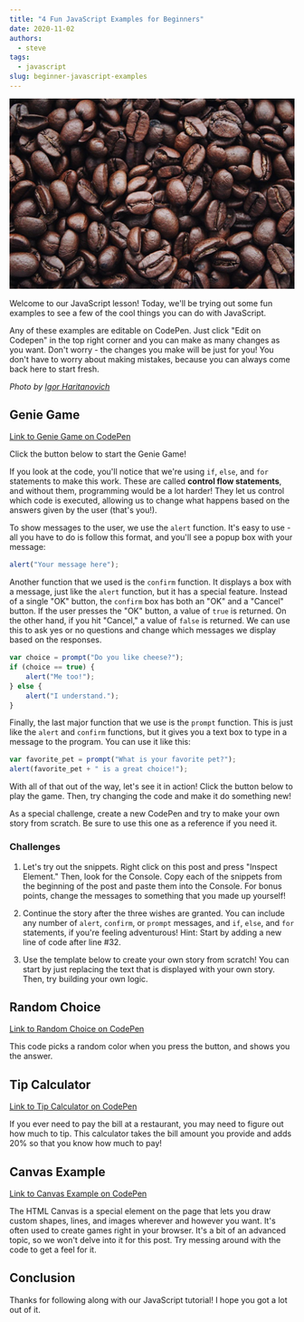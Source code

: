 ```yaml
---
title: "4 Fun JavaScript Examples for Beginners"
date: 2020-11-02
authors:
  - steve
tags:
  - javascript
slug: beginner-javascript-examples
---
```


![Coffee beans](coffee.jpg)

Welcome to our JavaScript lesson! Today, we'll be trying out some fun examples to see a few of the cool things you can do with JavaScript.

Any of these examples are editable on CodePen. Just click "Edit on Codepen" in the top right corner and you can make as many changes as you want. Don't worry - the changes you make will be just for you! You don't have to worry about making mistakes, because you can always come back here to start fresh.

*Photo by [Igor Haritanovich](https://www.pexels.com/photo/coffee-beans-1695052/)*

<!--truncate-->

## Genie Game

[Link to Genie Game on CodePen](https://codepen.io/stephengrice/pen/KKMewxN)

Click the button below to start the Genie Game!

If you look at the code, you'll notice that we're using `if`, `else`, and `for` statements to make this work. These are called **control flow statements**, and without them, programming would be a lot harder! They let us control which code is executed, allowing us to change what happens based on the answers given by the user (that's you!).

To show messages to the user, we use the `alert` function. It's easy to use - all you have to do is follow this format, and you'll see a popup box with your message: 

```js
alert("Your message here");
```

Another function that we used is the `confirm` function. It displays a box with a message, just like the `alert` function, but it has a special feature. Instead of a single "OK" button, the `confirm` box has both an "OK" and a "Cancel" button. If the user presses the "OK" button, a value of `true` is returned. On the other hand, if you hit "Cancel," a value of `false` is returned. We can use this to ask yes or no questions and change which messages we display based on the responses.

```js
var choice = prompt("Do you like cheese?");
if (choice == true) {
    alert("Me too!");
} else {
    alert("I understand.");
}
```

Finally, the last major function that we use is the `prompt` function. This is just like the `alert` and `confirm` functions, but it gives you a text box to type in a message to the program. You can use it like this:

```js
var favorite_pet = prompt("What is your favorite pet?");
alert(favorite_pet + " is a great choice!");
```

With all of that out of the way, let's see it in action! Click the button below to play the game. Then, try changing the code and make it do something new!

As a special challenge, create a new CodePen and try to make your own story from scratch. Be sure to use this one as a reference if you need it.

### Challenges

1. Let's try out the snippets. Right click on this post and press "Inspect Element." Then, look for the Console. Copy each of the snippets from the beginning of the post and paste them into the Console. For bonus points, change the messages to something that you made up yourself!

2. Continue the story after the three wishes are granted. You can include any number of `alert`, `confirm`, or `prompt` messages, and `if`, `else`, and `for` statements, if you're feeling adventurous! Hint: Start by adding a new line of code after line #32.

3. Use the template below to create your own story from scratch! You can start by just replacing the text that is displayed with your own story. Then, try building your own logic.

## Random Choice

[Link to Random Choice on CodePen](https://codepen.io/stephengrice/pen/VwjdYdq)

This code picks a random color when you press the button, and shows you the answer.

## Tip Calculator

[Link to Tip Calculator on CodePen](https://codepen.io/stephengrice/pen/xxVpOgO)

If you ever need to pay the bill at a restaurant, you may need to figure out how much to tip. This calculator takes the bill amount you provide and adds 20% so that you know how much to pay!

## Canvas Example

[Link to Canvas Example on CodePen](https://codepen.io/stephengrice/pen/bGpLRJO)

The HTML Canvas is a special element on the page that lets you draw custom shapes, lines, and images wherever and however you want. It's often used to create games right in your browser. It's a bit of an advanced topic, so we won't delve into it for this post. Try messing around with the code to get a feel for it.

## Conclusion

Thanks for following along with our JavaScript tutorial! I hope you got a lot out of it.